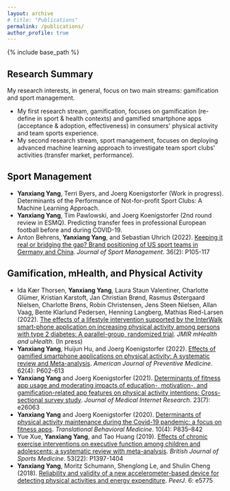 ```yaml
---
layout: archive
# title: "Publications"
permalink: /publications/
author_profile: true
---
```


{% include base_path %}


## Research Summary
My research interests, in general, focus on two main streams: gamification and sport management. 
* My first research stream, gamification, focuses on gamification (re-define in sport & health contexts) and gamified smartphone apps (acceptance & adoption, effectiveness) in consumers' physical activity and team sports experience. 
* My second research stream, sport management, focuses on deploying advanced machine learning approach to investigate team sport clubs' activities (transfer market, performance).


## Sport Management

* <b>Yanxiang Yang</b>, Terri Byers, and Joerg Koenigstorfer (Work in progress). Determinants of the Performance of Not-for-profit Sport Clubs: 
A Machine Learning Approach.
* <b>Yanxiang Yang</b>, Tim Pawlowski, and Joerg Koenigstorfer (2nd round review in ESMQ). Predicting transfer fees in professional European football before and during COVID-19.
* Anton Behrens, <b>Yanxiang Yang</b>, and Sebastian Uhrich (2022). [Keeping it real or bridging the gap? Brand positioning of US sport teams in Germany and China](https://journals.humankinetics.com/view/journals/jsm/36/2/article-p105.xml). <i>Journal of Sport Management</i>. 36(2): P105-117

## Gamification, mHealth, and Physical Activity

* Ida Kær Thorsen, <b>Yanxiang Yang</b>, Laura Staun Valentiner, Charlotte Glümer, Kristian Karstoft, Jan Christian Brønd, Rasmus Østergaard Nielsen, Charlotte Brøns, Robin Christensen, Jens Steen Nielsen, Allan Vaag, Bente Klarlund Pedersen, Henning Langberg, Mathias Ried-Larsen (2022). [The effects of a lifestyle intervention supported by the InterWalk smart-phone application on increasing physical activity among persons with type 2 diabetes: A parallel-group, randomized trial](https://preprints.jmir.org/preprint/30602). <i>JMIR mHealth and uHealth</i>. (In press)
* <b>Yanxiang Yang</b>, Huijun Hu, and Joerg Koenigstorfer (2022). [Effects of gamified smartphone applications on physical activity: A systematic review and Meta-analysis](https://www.ajpmonline.org/article/S0749-3797(21)00560-2/pdf). <i>American Journal of Preventive Medicine</i>. 62(4): P602-613
* <b>Yanxiang Yang</b> and Joerg Koenigstorfer (2021). [Determinants of fitness app usage and moderating impacts of education-, motivation-, and gamification-related app features on physical activity intentions: Cross-sectional survey study](https://www.jmir.org/2021/7/e26063/). <i>Journal of Medical Internet Research</i>. 23(7): e26063
* <b>Yanxiang Yang</b> and Joerg Koenigstorfer (2020). [Determinants of physical activity maintenance during the Covid-19 pandemic: a focus on fitness apps](https://academic.oup.com/tbm/article/10/4/835/5905241?login=true). <i>Translational Behavioral Medicine</i>. 10(4): P835–842
* Yue Xue, <b>Yanxiang Yang</b>, and Tao Huang (2019). [Effects of chronic exercise interventions on executive function among children and adolescents: a systematic review with meta-analysis](https://bjsm.bmj.com/content/53/22/1397.abstract). <i>British Journal of Sports Medicine</i>. 53(22): P1397-1404
* <b>Yanxiang Yang</b>, Moritz Schumann, Shenglong Le, and Shulin Cheng (2018). [Reliability and validity of a new accelerometer-based device for detecting physical activities and energy expenditure](https://peerj.com/articles/5775/). <i>PeerJ</i>. 6: e5775


